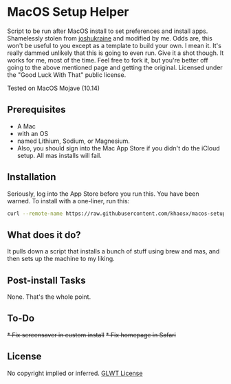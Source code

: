 # MacOS Setup Helper

Script to be run after MacOS install to set preferences and install apps. Shamelessly stolen from [joshukraine](https://github.com/joshukraine/) and modified by me. Odds are, this won't be useful to you except as a template to build your own. I mean it. It's really dammed unlikely that this is going to even run. Give it a shot though. It works for me, most of the time. Feel free to fork it, but you're better off going to the above mentioned page and getting the original. Licensed under the "Good Luck With That" public license.

Tested on MacOS Mojave (10.14)

## Prerequisites

* A Mac
* with an OS
* named Lithium, Sodium, or Magnesium.
* Also, you should sign into the Mac App Store if you didn't do the iCloud setup. All mas installs will fail.

## Installation

Seriously, log into the App Store before you run this. You have been warned.
To install with a one-liner, run this:

```sh
curl --remote-name https://raw.githubusercontent.com/khaosx/macos-setup/master/post_install.sh && sh post_install.sh 2>&1 | tee ~/install.log
```

## What does it do?

It pulls down a script that installs a bunch of stuff using brew and mas, and then sets up the machine to my liking.

## Post-install Tasks

None. That's the whole point.

## To-Do
~~* Fix screensaver in custom install~~
~~* Fix homepage in Safari~~

## License

No copyright implied or inferred. [GLWT License](https://github.com/khaosx/macos-setup/blob/master/LICENSE)
